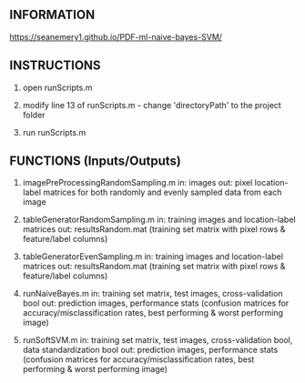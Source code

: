 ## INFORMATION

https://seanemery1.github.io/PDF-ml-naive-bayes-SVM/

## INSTRUCTIONS
1) open runScripts.m

2) modify line 13 of runScripts.m - change 'directoryPath' to the project folder

3) run runScripts.m

## FUNCTIONS (Inputs/Outputs)
1) imagePreProcessingRandomSampling.m
in: images
out: pixel location-label matrices for both randomly and evenly sampled data from each image

2) tableGeneratorRandomSampling.m
in: training images and location-label matrices
out: resultsRandom.mat (training set matrix with pixel rows & feature/label columns)

3) tableGeneratorEvenSampling.m
in: training images and location-label matrices
out: resultsRandom.mat (training set matrix with pixel rows & feature/label columns)

4) runNaiveBayes.m
in: training set matrix, test images, cross-validation bool
out: prediction images, performance stats (confusion matrices for accuracy/misclassification rates, best performing & worst performing image)

5) runSoftSVM.m
in: training set matrix, test images, cross-validation bool, data standardization bool
out: prediction images, performance stats (confusion matrices for accuracy/misclassification rates, best performing & worst performing image)
